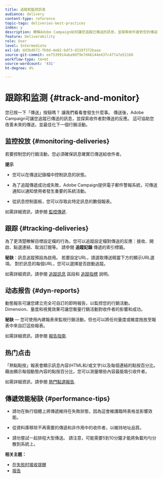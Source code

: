```yaml
---
title: 追蹤和監控訊息
audience: delivery
content-type: reference
topic-tags: deliveries-best-practices
index: y
description: 瞭解Adobe Campaign如何讓您追蹤已傳送的訊息，並探索收件者對您的傳送有何反應
feature: Deliverability
role: User
level: Intermediate
exl-id: dd3bd672-fb9d-4e82-bdf3-d319f372baaa
source-git-commit: ee7539914aba9df9e7d46144e437c477a7e52168
workflow-type: tm+mt
source-wordcount: '431'
ht-degree: 4%

---
```


# 跟踪和监测 {#track-and-monitor}

您已按一下「傳送」按鈕嗎？ 讓我們看看會發生什麼事。 傳送後，Adobe Campaign可讓您追蹤已傳送的訊息，並探索收件者對傳送的反應。 這可協助您改善未來的傳送，並最佳化下一個行銷活動。

## 监控投放 {#monitoring-deliveries}

若要控制您的行銷活動，您必須確保訊息確實已傳送給收件者。

**提示**

* 您可以在傳送記錄檔中控制訊息的狀態。

* 為了追蹤傳遞成功或失敗，Adobe Campaign提供電子郵件警報系統，可傳送通知以通知使用者發生重要的系統活動。

* 從訊息控制面板，您可以存取此特定訊息的數個報表。

如需詳細資訊，請參閱 [監控傳遞](../../sending/using/monitoring-a-delivery.md).

## 跟踪 {#tracking-deliveries}

為了更清楚瞭解目標設定檔的行為，您可以追蹤設定檔對傳送的反應：接收、開啟、點選連結、取消訂閱等。 請參閱 **追蹤記錄** 傳遞的索引標籤。

**秘訣**：訊息追蹤預設為啟用。 若要設定URL，請選取傳送精靈下方的顯示URL選項。 對於訊息的每個URL，您可以選擇是否啟動追蹤。

如需詳細資訊，請參閱 [追蹤訊息](../../sending/using/tracking-messages.md) 區段和 [追蹤指標](../../reporting/using/tracking-indicators.md) 說明。

## 动态报告 {#dyn-reports}

動態報告可讓您建立完全可自訂的即時報告，以監控您的行銷活動。 Dimension、量度和視覺效果可讓您衡量行銷活動對收件者的影響和成功。

**秘訣**  — 您可使用內建報表來監視行銷活動，但也可以將任何量度或維度拖放至報表中來自訂這些報表。

如需詳細資訊，請參閱 [報告指南](../../reporting/using/about-dynamic-reports.md).

## 热门点击

「熱點點按」報表會顯示訊息內容(HTML和/或文字)以及每個連結的點按百分比。 藉由顯示每個動態內容的點按百分比，您可以測量哪些內容最能吸引收件者。

如需詳細資訊，請參閱 [熱門點選報告](../../reporting/using/hot-clicks.md).

## 傳遞效能秘訣 {#performance-tips}

* 請勿在執行個體上將傳遞維持在失敗狀態，因為這會維護臨時表格並影響效能。

* 從資料庫移除不再需要的傳遞和非作用中的收件者，以維持地址品質。

* 請勿嘗試一起排程大型傳送。 請注意，可能需要5到10分鐘才能將負載均勻分散到系統上。

**相关主题：**

* [在失败时接收提醒](../../sending/using/receiving-alerts-when-failures-happen.md)
* [报告](../../reporting/using/about-dynamic-reports.md)
